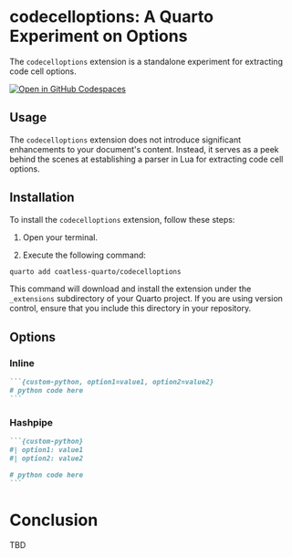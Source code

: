 # codecelloptions: A Quarto Experiment on Options

The `codecelloptions` extension is a standalone experiment for extracting code cell options.

[![Open in GitHub Codespaces](https://github.com/codespaces/badge.svg)](https://codespaces.new/coatless-quarto/codecelloptions)

## Usage

The `codecelloptions` extension does not introduce significant enhancements to your document's content. Instead, it serves as a peek behind the scenes at establishing a parser in Lua for extracting code cell options.

## Installation

To install the `codecelloptions` extension, follow these steps:

1. Open your terminal.

2. Execute the following command:

```bash
quarto add coatless-quarto/codecelloptions
```

This command will download and install the extension under the `_extensions` subdirectory of your Quarto project. If you are using version control, ensure that you include this directory in your repository.

## Options

### Inline

````md
```{custom-python, option1=value1, option2=value2}
# python code here
```
````

### Hashpipe

````md
```{custom-python}
#| option1: value1
#| option2: value2

# python code here
```
````

# Conclusion

TBD
